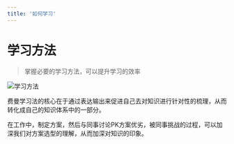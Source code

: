 ```yaml
---
title: '如何学习'
---
```


# 学习方法

> 掌握必要的学习方法，可以提升学习的效率

![学习方法](/blog/images/image-20200813190536396.png)

费曼学习法的核心在于通过表达输出来促进自己去对知识进行针对性的梳理，从而转化成自己的知识体系中的一部分。

在工作中，制定方案，然后与同事讨论PK方案优劣，被同事挑战的过程，可以加深我们对方案选型的理解，从而加深对知识的印象。
